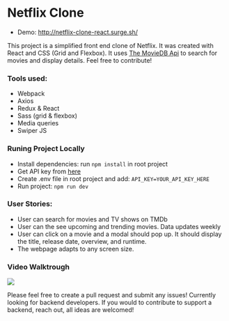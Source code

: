 # Netflix Clone

- Demo: http://netflix-clone-react.surge.sh/

This project is a simplified front end clone of Netflix. It was created with React and CSS (Grid and Flexbox). It uses [The MovieDB Api](https://www.themoviedb.org/documentation/api) to search for movies and display details. Feel free to contribute!

### Tools used:
- Webpack 
- Axios
- Redux & React
- Sass (grid & flexbox)
- Media queries
- Swiper JS

### Runing Project Locally
- Install dependencies: run `npm install` in root project
- Get API key from [here](https://www.themoviedb.org/documentation/api)
- Create .env file in root project and add: `API_KEY=YOUR_API_KEY_HERE`
- Run project: `npm run dev`

### User Stories: 

- User can search for movies and TV shows on TMDb
- User can the see upcoming and trending movies. Data updates weekly 
- User can click on a movie and a modal should pop up. It should display the title, release date, overview, and runtime.  
- The webpage adapts to any screen size. 



### Video Walktrough 
![](https://github.com/AndresXI/Netflix-Clone/blob/master/netflix-demo.gif?raw=true)



Please feel free to create a pull request and submit any issues!
Currently looking for backend developers. If you would to contribute to support a backend, reach out, all ideas are welcomed!